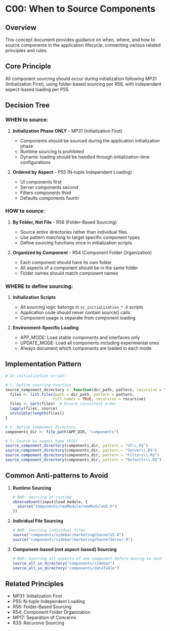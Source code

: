 # C00: When to Source Components

## Overview
This concept document provides guidance on when, where, and how to source components in the application lifecycle, connecting various related principles and rules.

## Core Principle
All component sourcing should occur during initialization following MP31 (Initialization First), using folder-based sourcing per R56, with independent aspect-based loading per P55.

## Decision Tree

### WHEN to source:
1. **Initialization Phase ONLY** - MP31 (Initialization First)
   - Components should be sourced during the application initialization phase
   - Runtime sourcing is prohibited
   - Dynamic loading should be handled through initialization-time configurations

2. **Ordered by Aspect** - P55 (N-tuple Independent Loading)
   - UI components first
   - Server components second
   - Filters components third
   - Defaults components fourth

### HOW to source:
1. **By Folder, Not File** - R56 (Folder-Based Sourcing)
   - Source entire directories rather than individual files
   - Use pattern matching to target specific component types
   - Define sourcing functions once in initialization scripts

2. **Organized by Component** - R54 (Component Folder Organization)
   - Each component should have its own folder
   - All aspects of a component should be in the same folder
   - Folder names should match component names

### WHERE to define sourcing:
1. **Initialization Scripts**
   - All sourcing logic belongs in `sc_initialization_*.R` scripts
   - Application code should never contain source() calls
   - Component usage is separate from component loading

2. **Environment-Specific Loading**
   - APP_MODE: Load stable components and interfaces only
   - UPDATE_MODE: Load all components including experimental ones
   - Always document which components are loaded in each mode

## Implementation Pattern

```r
# In initialization script:

# 1. Define sourcing function
source_component_directory <- function(dir_path, pattern, recursive = TRUE) {
  files <- list.files(path = dir_path, pattern = pattern, 
                     full.names = TRUE, recursive = recursive)
  files <- sort(files)  # Ensure consistent order
  lapply(files, source)
  invisible(length(files))
}

# 2. Define component directory
components_dir <- file.path(APP_DIR, "components")

# 3. Source by aspect type (P55)
source_component_directory(components_dir, pattern = "UI\\.R$")
source_component_directory(components_dir, pattern = "Server\\.R$")
source_component_directory(components_dir, pattern = "Filters\\.R$")
source_component_directory(components_dir, pattern = "Defaults\\.R$")
```

## Common Anti-patterns to Avoid

1. **Runtime Sourcing**
   ```r
   # BAD: Sourcing at runtime
   observeEvent(input$load_module, {
     source("components/newModule/newModuleUI.R")
   })
   ```

2. **Individual File Sourcing**
   ```r
   # BAD: Sourcing individual files
   source("components/sidebar/marketingChannelUI.R")
   source("components/sidebar/marketingChannelServer.R")
   ```

3. **Component-based (not aspect-based) Sourcing**
   ```r
   # BAD: Sourcing all aspects of one component before moving to next
   source_all_in_directory("components/sidebar")
   source_all_in_directory("components/dataTable")
   ```

## Related Principles
- MP31: Initialization First
- P55: N-tuple Independent Loading
- R56: Folder-Based Sourcing
- R54: Component Folder Organization
- MP17: Separation of Concerns
- R33: Recursive Sourcing